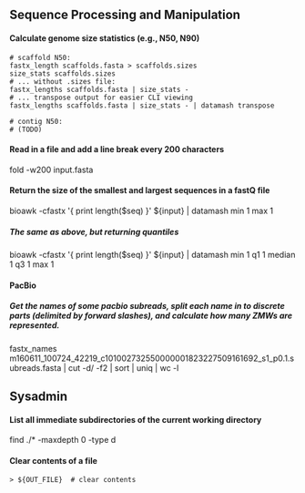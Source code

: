 
## Sequence Processing and Manipulation

#### Calculate genome size statistics (e.g., N50, N90)
```
# scaffold N50:
fastx_length scaffolds.fasta > scaffolds.sizes
size_stats scaffolds.sizes 
# ... without .sizes file:
fastx_lengths scaffolds.fasta | size_stats - 
# ... transpose output for easier CLI viewing
fastx_lengths scaffolds.fasta | size_stats - | datamash transpose 

# contig N50:
# (TODO)
```

#### Read in a file and add a line break every 200 characters
fold -w200 input.fasta

#### Return the size of the smallest and largest sequences in a fastQ file
bioawk -cfastx '{ print length($seq) }' ${input} | datamash min 1 max 1

##### The same as above, but returning quantiles 
bioawk -cfastx '{ print length($seq) }' ${input} | datamash min 1 q1 1 median 1 q3 1 max 1


#### PacBio
##### Get the names of some pacbio subreads, split each name in to discrete parts (delimited by forward slashes), and calculate how many ZMWs are represented. 
fastx_names m160611_100724_42219_c101002732550000001823227509161692_s1_p0.1.subreads.fasta | cut -d/ -f2 | sort | uniq | wc -l


## Sysadmin

#### List all immediate subdirectories of the current working directory
find ./* -maxdepth 0 -type d

#### Clear contents of a file 
`> ${OUT_FILE}  # clear contents`


